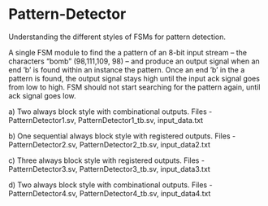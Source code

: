 # Pattern-Detector
Understanding the different styles of FSMs for pattern detection.

A single FSM module to find the a pattern of an 8-bit input stream – the characters “bomb” (98,111,109, 98) – and produce an output signal when an end ’b’ is found within an instance the pattern. 
Once an end ’b’ in the a pattern is found, the output signal stays high until the input ack signal goes from low to high.
FSM should not start searching for the pattern again, until ack signal goes low.

a) Two always block style with combinational outputs. Files - PatternDetector1.sv, PatternDetector1_tb.sv, input_data.txt

b) One sequential always block style with registered outputs. Files - PatternDetector2.sv, PatternDetector2_tb.sv, input_data2.txt

c) Three always block style with registered outputs. Files - PatternDetector3.sv, PatternDetector3_tb.sv, input_data3.txt

d) Two always block style with combinational outputs. Files - PatternDetector4.sv, PatternDetector4_tb.sv, input_data4.txt

